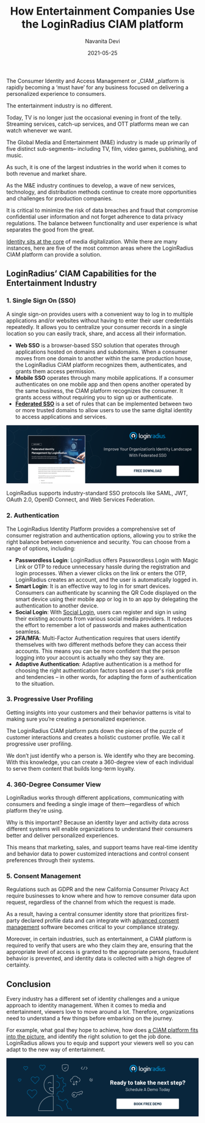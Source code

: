 ﻿---
title: "How Entertainment Companies Use the LoginRadius CIAM platform"
date: "2021-05-25"
coverImage: "media-entertainment-use-loginradius-platform-cover.jpg"
tags: ["LoginRadius"]
author: "Navanita Devi"
description: "Every industry takes a different approach to identity management. When it comes to media and entertainment, viewers love to move around a lot. As a result, before embarking on the journey, organizations must first understand a few things. For example, what goal they hope to achieve, how does a CIAM platform fits into the picture, and how do they find the best solution."
metatitle: "What Entertainment Companies Need To Know About LoginRadius?"
metadescription: "Identity management is an indispensable factor of the entertainment industry today. This blog explains how the LoginRadius CIAM platform adds to viewers’ delight."
canonical: https://www.loginradius.com/blog/identity/identity-management-in-media-industry/
---



The Consumer Identity and Access Management or _CIAM _platform is rapidly becoming a ‘must have’ for any business focused on delivering a personalized experience to consumers. 

The entertainment industry is no different.

Today, TV is no longer just the occasional evening in front of the telly. Streaming services, catch-up services, and OTT platforms mean we can watch whenever we want. 

The Global Media and Entertainment (M&E) industry is made up primarily of five distinct sub-segments– including TV, film, video games, publishing, and music.

As such, it is one of the largest industries in the world when it comes to both revenue and market share.

As the M&E industry continues to develop, a wave of new services, technology, and distribution methods continue to create more opportunities and challenges for production companies.

It is critical to minimize the risk of data breaches and fraud that compromise confidential user information and not forget adherence to data privacy regulations. The balance between functionality and user experience is what separates the good from the great. 

[Identity sits at the core](https://www.loginradius.com/blog/identity/2021/04/identity-management-in-media-industry/) of media digitalization. While there are many instances, here are five of the most common areas where the LoginRadius CIAM platform can provide a solution.

## LoginRadius’ CIAM Capabilities for the Entertainment Industry

### 1. Single Sign On (SSO)

A single sign-on provides users with a convenient way to log in to multiple applications and/or websites without having to enter their user credentials repeatedly. It allows you to centralize your consumer records in a single location so you can easily track, share, and access all their information.

*   **Web SSO** is a browser-based SSO solution that operates through applications hosted on domains and subdomains. When a consumer moves from one domain to another within the same production house, the LoginRadius CIAM platform recognizes them, authenticates, and grants them access permission.
*   **Mobile SSO** operates through many mobile applications. If a consumer authenticates on one mobile app and then opens another operated by the same business, the CIAM platform recognizes the consumer. It grants access without requiring you to sign up or authenticate.
*   **[Federated SSO](https://www.loginradius.com/federated-sso/)** is a set of rules that can be implemented between two or more trusted domains to allow users to use the same digital identity to access applications and services.

[![DS-Fed-IM](DS-Fed-IM.png)](https://www.loginradius.com/resource/federated-identity-management-datasheet)

LoginRadius supports industry-standard SSO protocols like SAML, JWT, OAuth 2.0, OpenID Connect, and Web Services Federation.


### 2. Authentication

The LoginRadius Identity Platform provides a comprehensive set of consumer registration and authentication options, allowing you to strike the right balance between convenience and security. You can choose from a range of options, including:



*   **Passwordless Login**: LoginRadius offers Passwordless Login with Magic Link or OTP to reduce unnecessary hassle during the registration and login processes. When a viewer clicks on the link or enters the OTP, LoginRadius creates an account, and the user is automatically logged in. 
*   **Smart Login**: It is an effective way to log in for smart devices. Consumers can authenticate by scanning the QR Code displayed on the smart device using their mobile app or log in to an app by delegating the authentication to another device. 
*   **Social Login**: With [Social Login](https://www.loginradius.com/resource/social-login-reconsidered/), users can register and sign in using their existing accounts from various social media providers. It reduces the effort to remember a lot of passwords and makes authentication seamless. 
*   **2FA/MFA**: Multi-Factor Authentication requires that users identify themselves with two different methods before they can access their accounts. This means you can be more confident that the person logging into your account is actually who they say they are.
*   **Adaptive Authentication**: Adaptive authentication is a method for choosing the right authentication factors based on a user's risk profile and tendencies – in other words, for adapting the form of authentication to the situation.


### 3. Progressive User Profiling

Getting insights into your customers and their behavior patterns is vital to making sure you’re creating a personalized experience.

The LoginRadius CIAM platform puts down the pieces of the puzzle of customer interactions and creates a holistic customer profile. We call it progressive user profiling. 

We don’t just identify who a person is. We identify who they are becoming. With this knowledge, you can create a 360-degree view of each individual to serve them content that builds long-term loyalty.


### 4. 360-Degree Consumer View

LoginRadius works through different applications, communicating with consumers and feeding a single image of them—regardless of which platform they're using.

Why is this important? Because an identity layer and activity data across different systems will enable organizations to understand their consumers better and deliver personalized experiences.

This means that marketing, sales, and support teams have real-time identity and behavior data to power customized interactions and control consent preferences through their systems.


### 5. Consent Management

Regulations such as GDPR and the new California Consumer Privacy Act require businesses to know where and how to remove consumer data upon request, regardless of the channel from which the request is made.

As a result, having a central consumer identity store that prioritizes first-party declared profile data and can integrate with [advanced consent management](https://www.loginradius.com/resource/loginradius-consent-management) software becomes critical to your compliance strategy.

Moreover, in certain industries, such as entertainment, a CIAM platform is required to verify that users are who they claim they are, ensuring that the appropriate level of access is granted to the appropriate persons, fraudulent behavior is prevented, and identity data is collected with a high degree of certainty. 


## Conclusion 

Every industry has a different set of identity challenges and a unique approach to identity management. When it comes to media and entertainment, viewers love to move around a lot. Therefore, organizations need to understand a few things before embarking on the journey. 

For example, what goal they hope to achieve, how does [a CIAM platform fits into the picture](https://www.loginradius.com/resource/how-media-and-publication-companies-use-loginradius-identity-platform/), and identify the right solution to get the job done. LoginRadius allows you to equip and support your viewers well so you can adapt to the new way of entertainment. 


[![book-a-demo-loginradius](Book-a-free-demo-request-1024x310.png)](https://www.loginradius.com/contact-us?utm_source=blog&utm_medium=web&utm_campaign=media-entertainment-use-loginradius-platform)

